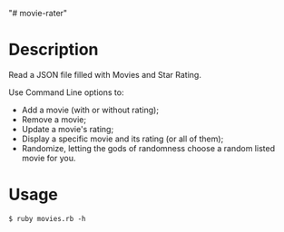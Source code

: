 "# movie-rater" 

Description
=====
Read a JSON file filled with Movies and Star Rating.

Use Command Line options to:
- Add a movie (with or without rating);
- Remove a movie;
- Update a movie's rating;
- Display a specific movie and its rating (or all of them);
- Randomize, letting the gods of randomness choose a random listed movie for you.

Usage
=====
`$ ruby movies.rb -h`
